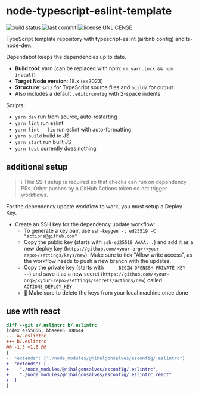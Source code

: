 # node-typescript-eslint-template

![build status](https://github.com/nihalgonsalves/node-typescript-eslint-template/workflows/build/badge.svg)
![last commit](https://img.shields.io/github/last-commit/nihalgonsalves/node-typescript-eslint-template)
![license UNLICENSE](https://img.shields.io/github/license/nihalgonsalves/node-typescript-eslint-template?color=brightgreen)

TypeScript template repository with typescript-eslint (airbnb config) and ts-node-dev.

Dependabot keeps the dependencies up to date.

- **Build tool**: yarn (can be replaced with npm: `rm yarn.lock && npm install`)
- **Target Node version**: 18.x (es2023)
- **Structure**: `src/` for TypeScript source files and `build/` for output
- Also includes a default `.editorconfig` with 2-space indents

Scripts:

- `yarn dev` run from source, auto-restarting
- `yarn lint` run eslint
- `yarn lint --fix` run eslint with auto-formatting
- `yarn build` build to JS
- `yarn start` run built JS
- `yarn test` currently does nothing

## additional setup

> ℹ️ This SSH setup is required so that checks can run on dependency PRs. Other pushes by a GitHub Actions token do not trigger workflows.

For the dependency update workflow to work, you must setup a Deploy Key.

- Create an SSH key for the dependency update workflow:
  - To generate a key pair, use `ssh-keygen -t ed25519 -C "actions@github.com"`
  - Copy the public key (starts with `ssh-ed25519 AAAA...`) and add it as a new deploy key (`https://github.com/<your-org>/<your-repo>/settings/keys/new`). Make sure to tick "Allow write access", as the workflow needs to push a new branch with the updates.
  - Copy the private key (starts with `-----BEGIN OPENSSH PRIVATE KEY-----`) and save it as a new secret (`https://github.com/<your-org>/<your-repo>/settings/secrets/actions/new`) called `ACTIONS_DEPLOY_KEY`
  - 🚨 Make sure to delete the keys from your local machine once done

## use with react

```diff
diff --git a/.eslintrc b/.eslintrc
index e755856..bbaeee5 100644
--- a/.eslintrc
+++ b/.eslintrc
@@ -1,3 +1,6 @@
{
-  "extends": ["./node_modules/@nihalgonsalves/esconfig/.eslintrc"]
+  "extends": [
+    "./node_modules/@nihalgonsalves/esconfig/.eslintrc",
+    "./node_modules/@nihalgonsalves/esconfig/.eslintrc.react"
+  ]
}
```
